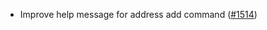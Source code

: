 - Improve help message for address add command
  ([\#1514](https://github.com/anoma/namada/issues/1514))